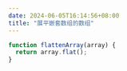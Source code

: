 ```yaml
---
date: 2024-06-05T16:14:56+08:00
title: "展平嵌套数组的数组"
---
```


```js
function flattenArray(array) {
  return array.flat();
}
```
